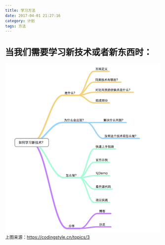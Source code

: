 ```yaml
---
title: 学习方法
date: 2017-04-01 21:27:16
category: 计划
tags: 方法
---
```

# 当我们需要学习新技术或者新东西时：
![](../../png/如何学习新技术.png)
上图来源：https://codingstyle.cn/topics/3

